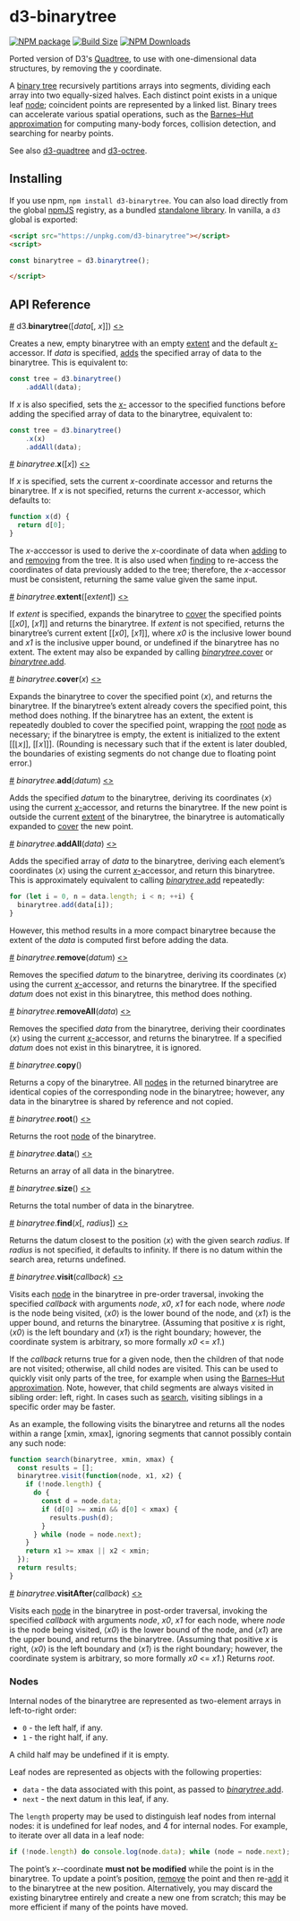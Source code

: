 d3-binarytree
==============

[![NPM package][npm-img]][npm-url]
[![Build Size][build-size-img]][build-size-url]
[![NPM Downloads][npm-downloads-img]][npm-downloads-url]

Ported version of D3's [Quadtree](https://github.com/d3/d3-quadtree), to use with one-dimensional data structures, by removing the y coordinate.

A [binary tree](https://en.wikipedia.org/wiki/Binary_tree) recursively partitions arrays into segments, dividing each array into two equally-sized halves. Each distinct point exists in a unique leaf [node](#nodes); coincident points are represented by a linked list. Binary trees can accelerate various spatial operations, such as the [Barnes–Hut approximation](https://en.wikipedia.org/wiki/Barnes–Hut_simulation) for computing many-body forces, collision detection, and searching for nearby points.

See also [d3-quadtree](https://github.com/d3/d3-quadtree) and [d3-octree](https://github.com/vasturiano/d3-octree).

## Installing

If you use npm, `npm install d3-binarytree`. You can also load directly from the global [npmJS](https://npmjs.com) registry, as a bundled [standalone library](https://unpkg.com/d3-binarytree). In vanilla, a `d3` global is exported:

```html
<script src="https://unpkg.com/d3-binarytree"></script>
<script>

const binarytree = d3.binarytree();

</script>
```

## API Reference

<a name="binarytree" href="#binarytree">#</a> d3.<b>binarytree</b>([<i>data</i>[, <i>x</i>]])
 [<>](https://github.com/d3/d3-binarytree/blob/master/src/binarytree.js#L13 "Source")

Creates a new, empty binarytree with an empty [extent](#binarytree_extent) and the default [*x*-](#binarytree_x)accessor. If *data* is specified, [adds](#binarytree_addAll) the specified array of data to the binarytree. This is equivalent to:

```js
const tree = d3.binarytree()
    .addAll(data);
```

If *x* is also specified, sets the [*x*-](#binarytree_x) accessor to the specified functions before adding the specified array of data to the binarytree, equivalent to:

```js
const tree = d3.binarytree()
    .x(x)
    .addAll(data);
```

<a name="binarytree_x" href="#binarytree_x">#</a> <i>binarytree</i>.<b>x</b>([<i>x</i>]) [<>](https://github.com/d3/d3-binarytree/blob/master/src/x.js "Source")

If *x* is specified, sets the current *x*-coordinate accessor and returns the binarytree. If *x* is not specified, returns the current *x*-accessor, which defaults to:

```js
function x(d) {
  return d[0];
}
```

The *x*-acccessor is used to derive the *x*-coordinate of data when [adding](#binarytree_add) to and [removing](#binarytree_remove) from the tree. It is also used when [finding](#binarytree_find) to re-access the coordinates of data previously added to the tree; therefore, the *x*-accessor must be consistent, returning the same value given the same input.

<a name="binarytree_extent" href="#binarytree_extent">#</a> <i>binarytree</i>.<b>extent</b>([*extent*])
 [<>](https://github.com/d3/d3-binarytree/blob/master/src/extent.js "Source")

If *extent* is specified, expands the binarytree to [cover](#binarytree_cover) the specified points [[*x0*], [*x1*]] and returns the binarytree. If *extent* is not specified, returns the binarytree’s current extent [[*x0*], [*x1*]], where *x0* is the inclusive lower bound and *x1* is the inclusive upper bound, or undefined if the binarytree has no extent. The extent may also be expanded by calling [*binarytree*.cover](#binarytree_cover) or [*binarytree*.add](#binarytree_add).

<a name="binarytree_cover" href="#binarytree_cover">#</a> <i>binarytree</i>.<b>cover</b>(<i>x</i>)
 [<>](https://github.com/d3/d3-binarytree/blob/master/src/cover.js "Source")

Expands the binarytree to cover the specified point ⟨*x*⟩, and returns the binarytree. If the binarytree’s extent already covers the specified point, this method does nothing. If the binarytree has an extent, the extent is repeatedly doubled to cover the specified point, wrapping the [root](#binarytree_root) [node](#nodes) as necessary; if the binarytree is empty, the extent is initialized to the extent [[⌊*x*⌋], [⌈*x*⌉]]. (Rounding is necessary such that if the extent is later doubled, the boundaries of existing segments do not change due to floating point error.)

<a name="binarytree_add" href="#binarytree_add">#</a> <i>binarytree</i>.<b>add</b>(<i>datum</i>)
 [<>](https://github.com/d3/d3-binarytree/blob/master/src/add.js "Source")

Adds the specified *datum* to the binarytree, deriving its coordinates ⟨*x*⟩ using the current [*x*-](#binarytree_x)accessor, and returns the binarytree. If the new point is outside the current [extent](#binarytree_extent) of the binarytree, the binarytree is automatically expanded to [cover](#binarytree_cover) the new point.

<a name="binarytree_addAll" href="#binarytree_addAll">#</a> <i>binarytree</i>.<b>addAll</b>(<i>data</i>)
 [<>](https://github.com/d3/d3-binarytree/blob/master/src/add.js#L41 "Source")

Adds the specified array of *data* to the binarytree, deriving each element’s coordinates ⟨*x*⟩ using the current [*x*-](#binarytree_x)accessor, and return this binarytree. This is approximately equivalent to calling [*binarytree*.add](#binarytree_add) repeatedly:

```js
for (let i = 0, n = data.length; i < n; ++i) {
  binarytree.add(data[i]);
}
```

However, this method results in a more compact binarytree because the extent of the *data* is computed first before adding the data.

<a name="binarytree_remove" href="#binarytree_remove">#</a> <i>binarytree</i>.<b>remove</b>(<i>datum</i>)
 [<>](https://github.com/d3/d3-binarytree/blob/master/src/remove.js "Source")

Removes the specified *datum* to the binarytree, deriving its coordinates ⟨*x*⟩ using the current [*x*-](#binarytree_x)accessor, and returns the binarytree. If the specified *datum* does not exist in this binarytree, this method does nothing.

<a name="binarytree_removeAll" href="#binarytree_removeAll">#</a> <i>binarytree</i>.<b>removeAll</b>(<i>data</i>)
 [<>](https://github.com/d3/d3-binarytree/blob/master/src/remove.js#L53 "Source")

Removes the specified *data* from the binarytree, deriving their coordinates ⟨*x*⟩ using the current [*x*-](#binarytree_x)accessor, and returns the binarytree. If a specified *datum* does not exist in this binarytree, it is ignored.

<a name="binarytree_copy" href="#binarytree_copy">#</a> <i>binarytree</i>.<b>copy</b>()

Returns a copy of the binarytree. All [nodes](#nodes) in the returned binarytree are identical copies of the corresponding node in the binarytree; however, any data in the binarytree is shared by reference and not copied.

<a name="binarytree_root" href="#binarytree_root">#</a> <i>binarytree</i>.<b>root</b>()
 [<>](https://github.com/d3/d3-binarytree/blob/master/src/root.js "Source")

Returns the root [node](#nodes) of the binarytree.

<a name="binarytree_data" href="#binarytree_data">#</a> <i>binarytree</i>.<b>data</b>()
 [<>](https://github.com/d3/d3-binarytree/blob/master/src/data.js "Source")

Returns an array of all data in the binarytree.

<a name="binarytree_size" href="#binarytree_size">#</a> <i>binarytree</i>.<b>size</b>()
 [<>](https://github.com/d3/d3-binarytree/blob/master/src/size.js "Source")

Returns the total number of data in the binarytree.

<a name="binarytree_find" href="#binarytree_find">#</a> <i>binarytree</i>.<b>find</b>(<i>x</i>[, <i>radius</i>])
 [<>](https://github.com/d3/d3-binarytree/blob/master/src/find.js "Source")

Returns the datum closest to the position ⟨*x*⟩ with the given search *radius*. If *radius* is not specified, it defaults to infinity. If there is no datum within the search area, returns undefined.

<a name="binarytree_visit" href="#binarytree_visit">#</a> <i>binarytree</i>.<b>visit</b>(<i>callback</i>)
 [<>](https://github.com/d3/d3-binarytree/blob/master/src/visit.js "Source")

Visits each [node](#nodes) in the binarytree in pre-order traversal, invoking the specified *callback* with arguments *node*, *x0*, *x1* for each node, where *node* is the node being visited, ⟨*x0*⟩ is the lower bound of the node, and ⟨*x1*⟩ is the upper bound, and returns the binarytree. (Assuming that positive *x* is right, ⟨*x0*⟩ is the left boundary and ⟨*x1*⟩ is the right boundary; however, the coordinate system is arbitrary, so more formally *x0* <= *x1*.)

If the *callback* returns true for a given node, then the children of that node are not visited; otherwise, all child nodes are visited. This can be used to quickly visit only parts of the tree, for example when using the [Barnes–Hut approximation](https://en.wikipedia.org/wiki/Barnes–Hut_simulation). Note, however, that child segments are always visited in sibling order: left, right. In cases such as [search](#binarytree_find), visiting siblings in a specific order may be faster.

As an example, the following visits the binarytree and returns all the nodes within a range [xmin, xmax], ignoring segments that cannot possibly contain any such node:

```js
function search(binarytree, xmin, xmax) {
  const results = [];
  binarytree.visit(function(node, x1, x2) {
    if (!node.length) {
      do {
        const d = node.data;
        if (d[0] >= xmin && d[0] < xmax) {
          results.push(d);
        }
      } while (node = node.next);
    }
    return x1 >= xmax || x2 < xmin;
  });
  return results;
}
```

<a name="binarytree_visitAfter" href="#binarytree_visitAfter">#</a> <i>binarytree</i>.<b>visitAfter</b>(<i>callback</i>)
 [<>](https://github.com/d3/d3-binarytree/blob/master/src/visitAfter.js "Source")

Visits each [node](#nodes) in the binarytree in post-order traversal, invoking the specified *callback* with arguments *node*, *x0*, *x1* for each node, where *node* is the node being visited, ⟨*x0*⟩ is the lower bound of the node, and ⟨*x1*⟩ are the upper bound, and returns the binarytree. (Assuming that positive *x* is right, ⟨*x0*⟩ is the left boundary and ⟨*x1*⟩ is the right boundary; however, the coordinate system is arbitrary, so more formally *x0* <= *x1*.) Returns *root*.

### Nodes

Internal nodes of the binarytree are represented as two-element arrays in left-to-right order:

* `0` - the left half, if any.
* `1` - the right half, if any.

A child half may be undefined if it is empty.

Leaf nodes are represented as objects with the following properties:

* `data` - the data associated with this point, as passed to [*binarytree*.add](#binarytree_add).
* `next` - the next datum in this leaf, if any.

The `length` property may be used to distinguish leaf nodes from internal nodes: it is undefined for leaf nodes, and 4 for internal nodes. For example, to iterate over all data in a leaf node:

```js
if (!node.length) do console.log(node.data); while (node = node.next);
```

The point’s *x*--coordinate **must not be modified** while the point is in the binarytree. To update a point’s position, [remove](#binarytree_remove) the point and then re-[add](#binarytree_add) it to the binarytree at the new position. Alternatively, you may discard the existing binarytree entirely and create a new one from scratch; this may be more efficient if many of the points have moved.


[npm-img]: https://img.shields.io/npm/v/d3-binarytree
[npm-url]: https://npmjs.org/package/d3-binarytree
[build-size-img]: https://img.shields.io/bundlephobia/minzip/d3-binarytree
[build-size-url]: https://bundlephobia.com/result?p=d3-binarytree
[npm-downloads-img]: https://img.shields.io/npm/dt/d3-binarytree
[npm-downloads-url]: https://www.npmtrends.com/d3-binarytree

